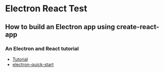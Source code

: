 # Electron React Test

## How to build an Electron app using create-react-app

### An Electron and React tutorial

- [Tutorial](https://medium.freecodecamp.org/building-an-electron-application-with-create-react-app-97945861647c)
- [electron-quick-start](https://github.com/electron/electron-quick-start)
